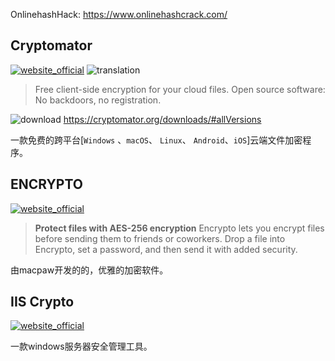 OnlinehashHack: https://www.onlinehashcrack.com/

## Cryptomator

[![website_official](https://gitbook07.oss-cn-hangzhou.aliyuncs.com/website_official.svg)](https://cryptomator.org/) ![translation](https://gitbook07.oss-cn-hangzhou.aliyuncs.com/translation.svg)

> Free client-side encryption for your cloud files.
Open source software: No backdoors, no registration.

![download](https://gitbook07.oss-cn-hangzhou.aliyuncs.com/download.svg) https://cryptomator.org/downloads/#allVersions

一款免费的跨平台[`Windows` 、`macOS`、 `Linux`、 `Android`、`iOS`]云端文件加密程序。

## ENCRYPTO
[![website_official](https://gitbook07.oss-cn-hangzhou.aliyuncs.com/website_official.svg)](http://macpaw.com/encrypto)

> **Protect files with AES-256 encryption**
Encrypto lets you encrypt files before sending them to friends or coworkers. Drop a file into Encrypto, set a password, and then send it with added security.

由macpaw开发的的，优雅的加密软件。

## IIS Crypto
[![website_official](https://gitbook07.oss-cn-hangzhou.aliyuncs.com/website_official.svg)](https://www.nartac.com/Products/IISCrypto)

一款windows服务器安全管理工具。
